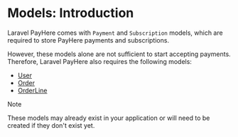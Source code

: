 # Models: Introduction

Laravel PayHere comes with `Payment` and `Subscription` models, which are required to store PayHere payments and subscriptions.

However, these models alone are not sufficient to start accepting payments. Therefore, Laravel PayHere also requires the following models:

- [User](user-model.md)
- [Order](order-model.md)
- [OrderLine](order-line-model.md)

> [!NOTE]
> These models may already exist in your application or will need to be created if they don't exist yet.
